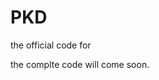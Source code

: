 # PKD
the official code for <Exploring Model Compression Limits and Laws: A Pyramid Knowledge Distillation Framework for Satellite-On-Orbit Object Recognition>

the complte code will come soon.
